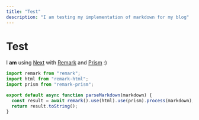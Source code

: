 ```yaml
---
title: "Test"
description: "I am testing my implementation of markdown for my blog"
---
```


# Test

I **am** using [Next] with [Remark] and [Prism] :)

```js
import remark from "remark";
import html from "remark-html";
import prism from "remark-prism";

export default async function parseMarkdown(markdown) {
  const result = await remark().use(html).use(prism).process(markdown);
  return result.toString();
}
```

[next]: https://nextjs.org
[remark]: https://remark.js.org/
[prism]: https://prismjs.com/
